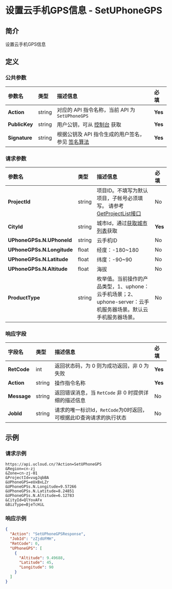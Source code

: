 # 设置云手机GPS信息 - SetUPhoneGPS

## 简介

设置云手机GPS信息









## 定义

### 公共参数

| 参数名 | 类型 | 描述信息 | 必填 |
|:---|:---|:---|:---|
| **Action**     | string  | 对应的 API 指令名称，当前 API 为 `SetUPhoneGPS`                        | **Yes** |
| **PublicKey**  | string  | 用户公钥，可从 [控制台](https://console.ucloud.cn/uapi/apikey) 获取                                             | **Yes** |
| **Signature**  | string  | 根据公钥及 API 指令生成的用户签名，参见 [签名算法](api/summary/signature.md)  | **Yes** |

### 请求参数

| 参数名 | 类型 | 描述信息 | 必填 |
|:---|:---|:---|:---|
| **ProjectId** | string | 项目ID。不填写为默认项目，子帐号必须填写。 请参考[GetProjectList接口](https://docs.ucloud.cn/api/summary/get_project_list) |No|
| **CityId** | string | 城市Id，通过[获取城市列表](#DescribeUPhoneCities)获取 |**Yes**|
| **UPhoneGPSs.N.UPhoneId** | string | 云手机ID |No|
| **UPhoneGPSs.N.Longitude** | float | 经度：-180\~180 |No|
| **UPhoneGPSs.N.Latitude** | float | 纬度：-90\~90 |No|
| **UPhoneGPSs.N.Altitude** | float | 海拔 |No|
| **ProductType** | string | 枚举值。当前操作的产品类型，1、uphone：云手机场景；2、uphone-server：云手机服务器场景。默认云手机服务器场景。 |No|

### 响应字段

| 字段名 | 类型 | 描述信息 | 必填 |
|:---|:---|:---|:---|
| **RetCode** | int | 返回状态码，为 0 则为成功返回，非 0 为失败 |**Yes**|
| **Action** | string | 操作指令名称 |**Yes**|
| **Message** | string | 返回错误消息，当 `RetCode` 非 0 时提供详细的描述信息 |No|
| **JobId** | string | 请求的唯一标识Id，`RetCode`为0时返回，可根据此ID查询请求的执行状态 |No|




## 示例

### 请求示例
    
```
https://api.ucloud.cn/?Action=SetUPhoneGPS
&Region=cn-zj
&Zone=cn-zj-01
&ProjectId=vugJqbBA
&UPhoneGPS=eUxBxLZr
&UPhoneGPSs.N.Longitude=9.57266
&UPhoneGPSs.N.Latitude=8.24851
&UPhoneGPSs.N.Altitude=6.12783
&CityId=QlYovAFx
&BizType=BjeTcHiL
```

### 响应示例
    
```json
{
  "Action": "SetUPhoneGPSResponse",
  "JobId": "zZjdUFMH",
  "RetCode": 0,
  "UPhoneGPS": [
    {
      "Altitude": 9.49688,
      "Latitude": 45,
      "Longitude": 90
    }
  ]
}
```





